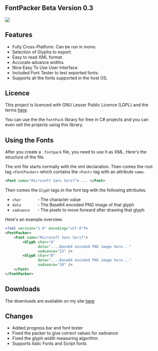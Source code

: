 ## FontPacker Beta Version 0.3 ##

![](http://transfer2pc.weebly.com/uploads/2/7/9/6/2796142/9905488_orig.png)

## Features ##

- Fully Cross-Platform. Can be run in mono.
- Selection of Glyphs to export.
- Easy to read XML format.
- Accurate advance widths.
- Nice Easy To Use User Interface.
- Included Font Tester to test exported fonts.
- Supports all the fonts supported in the host OS.

## Licence ##

This project is licenced with GNU Lesser Public Licence (LGPL) and the terms [here](http://opensource.org/licenses/LGPL-3.0).

You can use the the `FontPack` library for free in C# projects and you can even sell the projects using this library.

## Using the Fonts ##

After you create a `.fontpack` file, you need to use it as XML. Here's the structure of the file.

The xml file starts normally with the xml declaration. Then comes the root tag `<FontPacker>` which contains the `<Font>` tag with an attribute `name`.

```xml
<Font name="Microsoft Sans Serif"> ... </Font>
```

Then comes the `Glyph` tags in the font tag with the following attributes.

- `char       ` - The character value
- `data       ` - The Base64 encoded PNG image of that glyph
- `xadvance   ` - The pixels to move forward after drawing that glyph

Here's an example overview.

```xml
<?xml version="1.0" encoding="utf-8"?>
<FontPacker>
    <Font name="Microsoft Sans Serif">
        <Glyph char="A"
               data="....Base64 encoded PNG image here..."
               xadvance="33" />
        <Glyph char="B"
               data="....Base64 encoded PNG image here..."
               xadvance="30" />
    </Font>
</FontPacker>
```

## Downloads ##

The downloads are available on my site [here](http://transfer2pc.weebly.com/fontpacker.html)

## Changes ##

- Added progress bar and font tester
- Fixed the packer to give correct values for xadvance
- Fixed the glyph width measuring algorithm
- Supports Italic Fonts and Script fonts